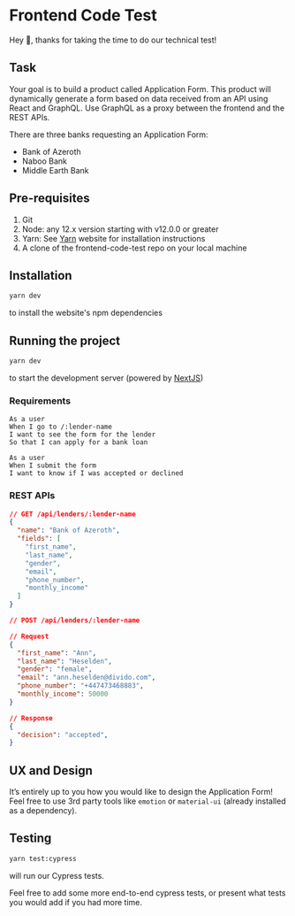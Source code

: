 # Frontend Code Test

Hey :wave:, thanks for taking the time to do our technical test!

## Task

Your goal is to build a product called Application Form. This product will dynamically generate a form based on data received from an API using React and GraphQL. Use GraphQL as a proxy between the frontend and the REST APIs.

There are three banks requesting an Application Form:

- Bank of Azeroth
- Naboo Bank
- Middle Earth Bank

## Pre-requisites

1. Git
2. Node: any 12.x version starting with v12.0.0 or greater
3. Yarn: See [Yarn](https://yarnpkg.com/getting-started/install) website for installation instructions
4. A clone of the frontend-code-test repo on your local machine

## Installation

```bash
yarn dev
```
to install the website's npm dependencies

## Running the project

```bash
yarn dev
```
to start the development server (powered by [NextJS](https://nextjs.org/))

### Requirements

```
As a user
When I go to /:lender-name
I want to see the form for the lender
So that I can apply for a bank loan
```

```
As a user
When I submit the form
I want to know if I was accepted or declined
```

### REST APIs

```json
// GET /api/lenders/:lender-name
{
  "name": "Bank of Azeroth",
  "fields": [
    "first_name",
    "last_name",
    "gender",
    "email",
    "phone_number",
    "monthly_income"
  ]
}

// POST /api/lenders/:lender-name

// Request
{
  "first_name": "Ann",
  "last_name": "Heselden",
  "gender": "female",
  "email": "ann.heselden@divido.com",
  "phone_number": "+447473468883",
  "monthly_income": 50000
}

// Response
{
  "decision": "accepted",
}
```

## UX and Design

It’s entirely up to you how you would like to design the Application Form! Feel free to use 3rd party tools like `emotion` or `material-ui` (already installed as a dependency).

## Testing

```bash
yarn test:cypress
```
will run our Cypress tests.

Feel free to add some more end-to-end cypress tests, or present what tests you would add if you had more time.

